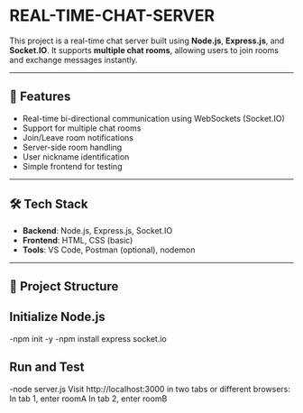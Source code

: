 

# REAL-TIME-CHAT-SERVER
This project is a real-time chat server built using **Node.js**, **Express.js**, and **Socket.IO**. It supports **multiple chat rooms**, allowing users to join rooms and exchange messages instantly.

---

## 🚀 Features

- Real-time bi-directional communication using WebSockets (Socket.IO)
- Support for multiple chat rooms
- Join/Leave room notifications
- Server-side room handling
- User nickname identification
- Simple frontend for testing

---

## 🛠 Tech Stack

- **Backend**: Node.js, Express.js, Socket.IO
- **Frontend**: HTML, CSS (basic)
- **Tools**: VS Code, Postman (optional), nodemon

---

## 📁 Project Structure
## Initialize Node.js
-npm init -y
-npm install express socket.io

## Run and Test
-node server.js
Visit http://localhost:3000 in two tabs or different browsers:
In tab 1, enter roomA
In tab 2, enter roomB

